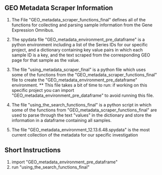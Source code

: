 ## GEO Metadata Scraper Information

1. The File "GEO_metadata_scraper_functions_final" defines all of the functions for collecting and parsing sample information from the Gene Expression Omnibus.  

2.  The spydata file "GEO_metadata_environment_pre_dataframe" is a python environment including a list of the Series IDs for our specific project, and a dictionary containing key value pairs in which each sample ID is a key, and the text scraped from the corresponding GEO page for that sample as the value. 

3.  The file "using_metadata_scraper_final" is a python file which uses some of the functions from the "GEO_metadata_scraper_functions_final" file to create the "GEO_metadata_environment_pre_dataframe" environment. ** This file takes a bit of time to run: if working on this specific project you can import "GEO_metadata_environment_pre_dataframe" to avoid running this file. 

4.  The file "using_the_search_functions_final" is a python script in which some of the functions from "GEO_metadata_scraper_functions_final" are used to parse through the text "values" in the dictionary and store the information in a dataframe containing all samples.  

5.  The file "GEO_metadata_environment_12.13.6.48.spydata" is the most current collection of the metadata for our specific investigation

## Short Instructions
1. import "GEO_metadata_environment_pre_dataframe" 
2. run "using_the_search_functions_final"



